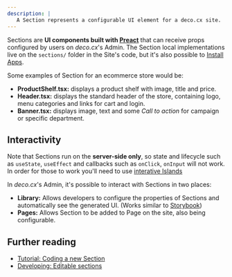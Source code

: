 ```yaml
---
description: |
   A Section represents a configurable UI element for a deco.cx site.
---
```


Sections are **UI components built with [Preact](https://preactjs.com/)** that
can receive props configured by users on _deco.cx_'s Admin. The Section local
implementations live on the `sections/` folder in the Site's code, but it's also
possible to [Install Apps](/docs/pt/getting-started/installing-an-app).

Some examples of Section for an ecommerce store would be:

- **ProductShelf.tsx:** displays a product shelf with image, title and price.
- **Header.tsx:** displays the standard header of the store, containing logo,
  menu categories and links for cart and login.
- **Banner.tsx:** displays image, text and some _Call to action_ for campaign or
  specific department.

## Interactivity

Note that Sections run on the **server-side only**, so state and lifecycle such
as `useState`, `useEffect` and callbacks such as `onClick`, `onInput` will not
work. In order for those to work you'll need to use
[interative Islands](https://fresh.deno.dev/docs/concepts/islands)

In _deco.cx_'s Admin, it's possible to interact with Sections in two places:

- **Library:** Allows developers to configure the properties of Sections and
  automatically see the generated UI. (Works similar to
  [Storybook](https://storybook.js.org/))
- **Pages:** Allows Section to be added to Page on the site, also being
  configurable.

## Further reading

- [Tutorial: Coding a new Section](/docs/en/developing/hello-world)
- [Developing: Editable sections](/docs/en/developing/editable-sections)
